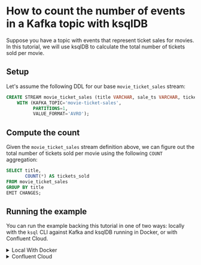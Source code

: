 <!-- title: How to count the number of events in a Kafka topic with ksqlDB -->
<!-- description: In this tutorial, learn how to count the number of events in a Kafka topic with ksqlDB, with step-by-step instructions and supporting code. -->

# How to count the number of events in a Kafka topic with ksqlDB

Suppose you have a topic with events that represent ticket sales for movies. In this tutorial, we will use ksqlDB to
calculate the total number of tickets sold per movie.

## Setup

Let's assume the following DDL for our base `movie_ticket_sales` stream:

```sql
CREATE STREAM movie_ticket_sales (title VARCHAR, sale_ts VARCHAR, ticket_total_value INT)
    WITH (KAFKA_TOPIC='movie-ticket-sales',
          PARTITIONS=1,
          VALUE_FORMAT='AVRO');
```

## Compute the count

Given the `movie_ticket_sales` stream definition above, we can figure out the total number of tickets sold per movie using
the following `COUNT` aggregation:

```sql
SELECT title,
       COUNT(*) AS tickets_sold
FROM movie_ticket_sales
GROUP BY title
EMIT CHANGES;
```

## Running the example

You can run the example backing this tutorial in one of two ways: locally with the `ksql` CLI against Kafka and ksqlDB running in Docker, or with Confluent Cloud.

<details>
  <summary>Local With Docker</summary>

  ### Prerequisites

  * Docker running via [Docker Desktop](https://docs.docker.com/desktop/) or [Docker Engine](https://docs.docker.com/engine/install/)
  * [Docker Compose](https://docs.docker.com/compose/install/). Ensure that the command `docker compose version` succeeds.

  ### Run the commands

  Clone the `confluentinc/tutorials` GitHub repository (if you haven't already) and navigate to the `tutorials` directory:

  ```shell
  git clone git@github.com:confluentinc/tutorials.git
  cd tutorials
  ```

  Start ksqlDB and Kafka:

  ```shell
  docker compose -f ./docker/docker-compose-ksqldb.yml up -d
  ```

  Next, open the ksqlDB CLI:

  ```shell
  docker exec -it ksqldb-cli ksql http://ksqldb-server:8088
  ```

  Run the following SQL statements to create the `movie_ticket_sales` stream backed by Kafka running in Docker and populate it with
  test data.

  ```sql
  CREATE STREAM movie_ticket_sales (title VARCHAR, sale_ts VARCHAR, ticket_total_value INT)
      WITH (KAFKA_TOPIC='movie-ticket-sales',
            PARTITIONS=1,
            VALUE_FORMAT='AVRO');
  ```

  ```sql
  INSERT INTO movie_ticket_sales (title, sale_ts, ticket_total_value) VALUES ('Unfrosted', '2024-09-18T10:00:00Z', 10);
  INSERT INTO movie_ticket_sales (title, sale_ts, ticket_total_value) VALUES ('Family Switch', '2024-09-18T10:00:00Z', 12);
  INSERT INTO movie_ticket_sales (title, sale_ts, ticket_total_value) VALUES ('Family Switch', '2024-09-18T10:01:00Z', 12);
  INSERT INTO movie_ticket_sales (title, sale_ts, ticket_total_value) VALUES ('Twisters', '2024-09-18T10:01:31Z', 12);
  INSERT INTO movie_ticket_sales (title, sale_ts, ticket_total_value) VALUES ('Family Switch', '2024-09-18T10:01:36Z', 24);
  INSERT INTO movie_ticket_sales (title, sale_ts, ticket_total_value) VALUES ('Twisters', '2024-09-18T10:02:00Z', 18);
  INSERT INTO movie_ticket_sales (title, sale_ts, ticket_total_value) VALUES ('Twisters', '2024-09-18T11:40:00Z', 36);
  INSERT INTO movie_ticket_sales (title, sale_ts, ticket_total_value) VALUES ('Twisters', '2024-09-18T11:40:09Z', 18);
  ```

  Finally, run the aggregating count query. Note that we first tell ksqlDB to consume from the beginning of the stream, and we also configure the query to use caching so that we only get a single output record per key (movie title).

  ```sql
  SET 'auto.offset.reset'='earliest';
  SET 'ksql.streams.cache.max.bytes.buffering' = '10000000';

  SELECT title,
         COUNT(*) AS tickets_sold
  FROM movie_ticket_sales
  GROUP BY title
  EMIT CHANGES;
  ```

  The query output should look like this:

  ```plaintext
  +----------------------------------+----------------------------------+
  |TITLE                             |TICKETS_SOLD                      |
  +----------------------------------+----------------------------------+
  |Unfrosted                         |1                                 |
  |Family Switch                     |3                                 |
  |Twisters                          |4                                 |
  +----------------------------------+----------------------------------+
  ```

  When you are finished, exit the ksqlDB CLI by entering `CTRL-D` and clean up the containers used for this tutorial by running:

  ```shell
  docker compose -f ./docker/docker-compose-ksqldb.yml down
  ```

</details>

<details>
  <summary>Confluent Cloud</summary>

  ### Prerequisites

  * A [Confluent Cloud](https://confluent.cloud/signup) account
  * The [Confluent CLI](https://docs.confluent.io/confluent-cli/current/install.html) installed on your machine

  ### Create Confluent Cloud resources

  Login to your Confluent Cloud account:

  ```shell
  confluent login --prompt --save
  ```

  Install a CLI plugin that will streamline the creation of resources in Confluent Cloud:

  ```shell
  confluent plugin install confluent-cloud_kickstart
  ```

  Run the following command to create a Confluent Cloud environment and Kafka cluster. This will create 
  resources in AWS region `us-west-2` by default, but you may override these choices by passing the `--cloud` argument with
  a value of `aws`, `gcp`, or `azure`, and the `--region` argument that is one of the cloud provider's supported regions,
  which you can list by running `confluent kafka region list --cloud <CLOUD PROVIDER>`
  
  ```shell
  confluent cloud-kickstart --name ksqldb-tutorial \
    --environment-name ksqldb-tutorial \
    --output-format stdout
  ```

  Now, create a ksqlDB cluster by first getting your user ID of the form `u-123456` when you run this command:

  ```shell
  confluent iam user list
  ```

  And then create a ksqlDB cluster called `ksqldb-tutorial` with access linked to your user account:

  ```shell
  confluent ksql cluster create ksqldb-tutorial \
    --credential-identity <USER ID>
  ```

  ### Run the commands

  Login to the [Confluent Cloud Console](https://confluent.cloud/). Select `Environments` in the left-hand navigation,
  and then click the `ksqldb-tutorial` environment tile. Click the `ksqldb-tutorial` Kafka cluster tile, and then
  select `ksqlDB` in the left-hand navigation.

  The cluster may take a few minutes to be provisioned. Once its status is `Up`, click the cluster name and scroll down to the editor.

  In the query properties section at the bottom, change the value for `auto.offset.reset` to `Earliest` so that ksqlDB 
  will consume from the beginning of the stream we create. Then click `Add another field` and add a property
  `cache.max.bytes.buffering` with value `10000000`. This configures the count query to use caching so that we only get
  a single output record per key (movie title).

  Enter the following statements in the editor and click `Run query`. This creates the `movie_ticket_sales` stream and
  populates it with test data.

  ```sql
  CREATE STREAM movie_ticket_sales (title VARCHAR, sale_ts VARCHAR, ticket_total_value INT)
      WITH (KAFKA_TOPIC='movie-ticket-sales',
            PARTITIONS=1,
            VALUE_FORMAT='AVRO');

  INSERT INTO movie_ticket_sales (title, sale_ts, ticket_total_value) VALUES ('Unfrosted', '2024-09-18T10:00:00Z', 10);
  INSERT INTO movie_ticket_sales (title, sale_ts, ticket_total_value) VALUES ('Family Switch', '2024-09-18T10:00:00Z', 12);
  INSERT INTO movie_ticket_sales (title, sale_ts, ticket_total_value) VALUES ('Family Switch', '2024-09-18T10:01:00Z', 12);
  INSERT INTO movie_ticket_sales (title, sale_ts, ticket_total_value) VALUES ('Twisters', '2024-09-18T10:01:31Z', 12);
  INSERT INTO movie_ticket_sales (title, sale_ts, ticket_total_value) VALUES ('Family Switch', '2024-09-18T10:01:36Z', 24);
  INSERT INTO movie_ticket_sales (title, sale_ts, ticket_total_value) VALUES ('Twisters', '2024-09-18T10:02:00Z', 18);
  INSERT INTO movie_ticket_sales (title, sale_ts, ticket_total_value) VALUES ('Twisters', '2024-09-18T11:40:00Z', 36);
  INSERT INTO movie_ticket_sales (title, sale_ts, ticket_total_value) VALUES ('Twisters', '2024-09-18T11:40:09Z', 18);
  ```

  Now paste the aggregating count query in the editor and click `Run query`:

  ```sql
  SELECT title,
         COUNT(*) AS tickets_sold
  FROM movie_ticket_sales
  GROUP BY title
  EMIT CHANGES;
  ```

  The query output should look like this (order may vary):

  ```plaintext
  +----------------------------------+----------------------------------+
  |TITLE                             |TICKETS_SOLD                      |
  +----------------------------------+----------------------------------+
  |Unfrosted                         |1                                 |
  |Family Switch                     |3                                 |
  |Twisters                          |4                                 |
  +----------------------------------+----------------------------------+
  ```

  ### Clean up

  When you are finished, delete the `ksqldb-tutorial` environment by first getting the environment ID of the form 
  `env-123456` corresponding to it:

  ```shell
  confluent environment list
  ```

  Delete the environment, including all resources created for this tutorial:

  ```shell
  confluent environment delete <ENVIRONMENT ID>
  ```

</details>
